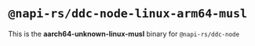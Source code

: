 # `@napi-rs/ddc-node-linux-arm64-musl`

This is the **aarch64-unknown-linux-musl** binary for `@napi-rs/ddc-node`
